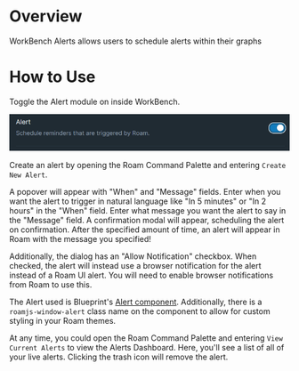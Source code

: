 # Overview

WorkBench Alerts allows users to schedule alerts within their graphs

# How to Use

Toggle the Alert module on inside WorkBench.

![](media/toggle-alert.png)

Create an alert by opening the Roam Command Palette and entering `Create New Alert`.

A popover will appear with "When" and "Message" fields. Enter when you want the alert to trigger in natural language like "In 5 minutes" or "In 2 hours" in the "When" field. Enter what message you want the alert to say in the "Message" field. A confirmation modal will appear, scheduling the alert on confirmation. After the specified amount of time, an alert will appear in Roam with the message you specified!

Additionally, the dialog has an "Allow Notification" checkbox. When checked, the alert will instead use a browser notification for the alert instead of a Roam UI alert. You will need to enable browser notifications from Roam to use this.

The Alert used is Blueprint's [Alert component](https://blueprintjs.com/docs/#core/components/alert). Additionally, there is a `roamjs-window-alert` class name on the component to allow for custom styling in your Roam themes.

At any time, you could open the Roam Command Palette and entering `View Current Alerts` to view the Alerts Dashboard. Here, you'll see a list of all of your live alerts. Clicking the trash icon will remove the alert.
